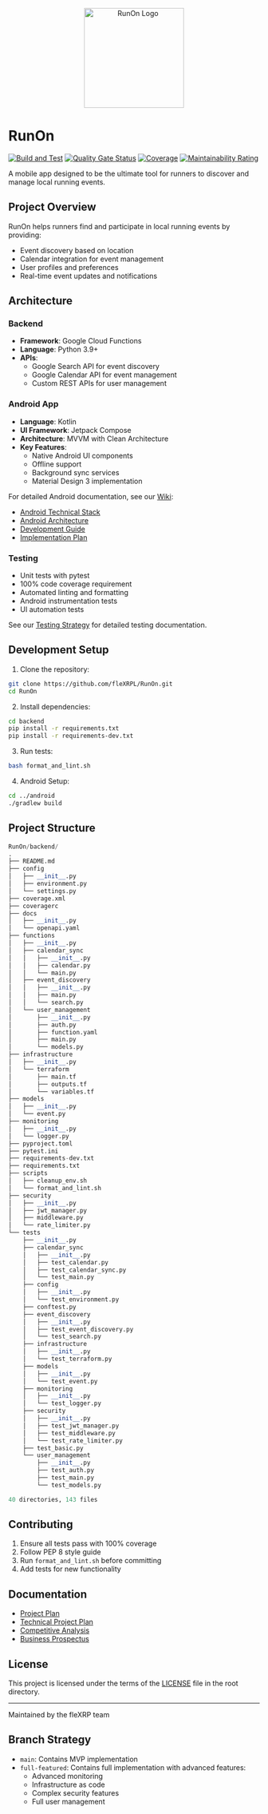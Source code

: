 <p align="center">
  <img src="https://raw.githubusercontent.com/wiki/fleXRPL/RunOn/images/runon-icon-notext.png" alt="RunOn Logo" width="200"/>
</p>

# RunOn

[![Build and Test](https://github.com/fleXRPL/RunOn/actions/workflows/build.yml/badge.svg)](https://github.com/fleXRPL/RunOn/actions/workflows/build.yml)
[![Quality Gate Status](https://sonarcloud.io/api/project_badges/measure?project=fleXRPL_RunOn&metric=alert_status)](https://sonarcloud.io/summary/new_code?id=fleXRPL_RunOn)
[![Coverage](https://sonarcloud.io/api/project_badges/measure?project=fleXRPL_RunOn&metric=coverage)](https://sonarcloud.io/summary/new_code?id=fleXRPL_RunOn)
[![Maintainability Rating](https://sonarcloud.io/api/project_badges/measure?project=fleXRPL_RunOn&metric=sqale_rating)](https://sonarcloud.io/summary/new_code?id=fleXRPL_RunOn)

A mobile app designed to be the ultimate tool for runners to discover and manage local running events.

## Project Overview

RunOn helps runners find and participate in local running events by providing:

- Event discovery based on location
- Calendar integration for event management
- User profiles and preferences
- Real-time event updates and notifications

## Architecture

### Backend

- **Framework**: Google Cloud Functions
- **Language**: Python 3.9+
- **APIs**: 
  - Google Search API for event discovery
  - Google Calendar API for event management
  - Custom REST APIs for user management

### Android App

- **Language**: Kotlin
- **UI Framework**: Jetpack Compose
- **Architecture**: MVVM with Clean Architecture
- **Key Features**:
  - Native Android UI components
  - Offline support
  - Background sync services
  - Material Design 3 implementation

For detailed Android documentation, see our [Wiki](https://github.com/fleXRPL/RunOn/wiki):
- [Android Technical Stack](https://github.com/fleXRPL/RunOn/wiki/Android-Technical-Stack)
- [Android Architecture](https://github.com/fleXRPL/RunOn/wiki/Android-Architecture)
- [Development Guide](https://github.com/fleXRPL/RunOn/wiki/Android-Development-Guide)
- [Implementation Plan](https://github.com/fleXRPL/RunOn/wiki/Android-Implementation-Plan)

### Testing

- Unit tests with pytest
- 100% code coverage requirement
- Automated linting and formatting
- Android instrumentation tests
- UI automation tests

See our [Testing Strategy](https://github.com/fleXRPL/RunOn/wiki/Testing-Strategy) for detailed testing documentation.

## Development Setup

1. Clone the repository:

```bash
git clone https://github.com/fleXRPL/RunOn.git
cd RunOn
```

2. Install dependencies:

```bash
cd backend
pip install -r requirements.txt
pip install -r requirements-dev.txt
```

3. Run tests:

```bash
bash format_and_lint.sh
```

4. Android Setup:

```bash
cd ../android
./gradlew build
```

## Project Structure

```python
RunOn/backend/
.
├── README.md
├── config
│   ├── __init__.py
│   ├── environment.py
│   └── settings.py
├── coverage.xml
├── coveragerc
├── docs
│   ├── __init__.py
│   └── openapi.yaml
├── functions
│   ├── __init__.py
│   ├── calendar_sync
│   │   ├── __init__.py
│   │   ├── calendar.py
│   │   └── main.py
│   ├── event_discovery
│   │   ├── __init__.py
│   │   ├── main.py
│   │   └── search.py
│   └── user_management
│       ├── __init__.py
│       ├── auth.py
│       ├── function.yaml
│       ├── main.py
│       └── models.py
├── infrastructure
│   ├── __init__.py
│   └── terraform
│       ├── main.tf
│       ├── outputs.tf
│       └── variables.tf
├── models
│   ├── __init__.py
│   └── event.py
├── monitoring
│   ├── __init__.py
│   └── logger.py
├── pyproject.toml
├── pytest.ini
├── requirements-dev.txt
├── requirements.txt
├── scripts
│   ├── cleanup_env.sh
│   └── format_and_lint.sh
├── security
│   ├── __init__.py
│   ├── jwt_manager.py
│   ├── middleware.py
│   └── rate_limiter.py
└── tests
    ├── __init__.py
    ├── calendar_sync
    │   ├── __init__.py
    │   ├── test_calendar.py
    │   ├── test_calendar_sync.py
    │   └── test_main.py
    ├── config
    │   ├── __init__.py
    │   └── test_environment.py
    ├── conftest.py
    ├── event_discovery
    │   ├── __init__.py
    │   ├── test_event_discovery.py
    │   └── test_search.py
    ├── infrastructure
    │   ├── __init__.py
    │   └── test_terraform.py
    ├── models
    │   ├── __init__.py
    │   └── test_event.py
    ├── monitoring
    │   ├── __init__.py
    │   └── test_logger.py
    ├── security
    │   ├── __init__.py
    │   ├── test_jwt_manager.py
    │   ├── test_middleware.py
    │   └── test_rate_limiter.py
    ├── test_basic.py
    └── user_management
        ├── __init__.py
        ├── test_auth.py
        ├── test_main.py
        └── test_models.py

40 directories, 143 files
```

## Contributing

1. Ensure all tests pass with 100% coverage
2. Follow PEP 8 style guide
3. Run `format_and_lint.sh` before committing
4. Add tests for new functionality

## Documentation

- [Project Plan](docs/detail/IOS/RunOn!-Project_Plan.md)
- [Technical Project Plan](docs/detail/IOS/RunOn!-Technical_Project_Plan.md)
- [Competitive Analysis](docs/detail/IOS/RunOn!-Competitive_Analysis.md)
- [Business Prospectus](docs/detail/IOS/RunOn!-Prospectus.md)

## License

This project is licensed under the terms of the [LICENSE](LICENSE) file in the root directory.

---
Maintained by the fleXRP team

## Branch Strategy

- `main`: Contains MVP implementation
- `full-featured`: Contains full implementation with advanced features:
  - Advanced monitoring
  - Infrastructure as code
  - Complex security features
  - Full user management
